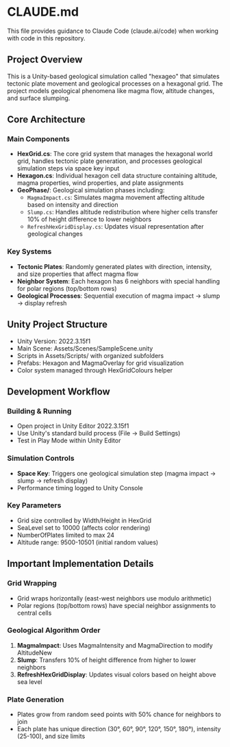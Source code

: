 # CLAUDE.md

This file provides guidance to Claude Code (claude.ai/code) when working with code in this repository.

## Project Overview

This is a Unity-based geological simulation called "hexageo" that simulates tectonic plate movement and geological processes on a hexagonal grid. The project models geological phenomena like magma flow, altitude changes, and surface slumping.

## Core Architecture

### Main Components

- **HexGrid.cs**: The core grid system that manages the hexagonal world grid, handles tectonic plate generation, and processes geological simulation steps via space key input
- **Hexagon.cs**: Individual hexagon cell data structure containing altitude, magma properties, wind properties, and plate assignments
- **GeoPhase/**: Geological simulation phases including:
  - `MagmaImpact.cs`: Simulates magma movement affecting altitude based on intensity and direction
  - `Slump.cs`: Handles altitude redistribution where higher cells transfer 10% of height difference to lower neighbors
  - `RefreshHexGridDisplay.cs`: Updates visual representation after geological changes

### Key Systems

- **Tectonic Plates**: Randomly generated plates with direction, intensity, and size properties that affect magma flow
- **Neighbor System**: Each hexagon has 6 neighbors with special handling for polar regions (top/bottom rows)
- **Geological Processes**: Sequential execution of magma impact → slump → display refresh

## Unity Project Structure

- Unity Version: 2022.3.15f1
- Main Scene: Assets/Scenes/SampleScene.unity
- Scripts in Assets/Scripts/ with organized subfolders
- Prefabs: Hexagon and MagmaOverlay for grid visualization
- Color system managed through HexGridColours helper

## Development Workflow

### Building & Running
- Open project in Unity Editor 2022.3.15f1
- Use Unity's standard build process (File → Build Settings)
- Test in Play Mode within Unity Editor

### Simulation Controls
- **Space Key**: Triggers one geological simulation step (magma impact → slump → refresh display)
- Performance timing logged to Unity Console

### Key Parameters
- Grid size controlled by Width/Height in HexGrid
- SeaLevel set to 10000 (affects color rendering)
- NumberOfPlates limited to max 24
- Altitude range: 9500-10501 (initial random values)

## Important Implementation Details

### Grid Wrapping
- Grid wraps horizontally (east-west neighbors use modulo arithmetic)
- Polar regions (top/bottom rows) have special neighbor assignments to central cells

### Geological Algorithm Order
1. **MagmaImpact**: Uses MagmaIntensity and MagmaDirection to modify AltitudeNew
2. **Slump**: Transfers 10% of height difference from higher to lower neighbors
3. **RefreshHexGridDisplay**: Updates visual colors based on height above sea level

### Plate Generation
- Plates grow from random seed points with 50% chance for neighbors to join
- Each plate has unique direction (30°, 60°, 90°, 120°, 150°, 180°), intensity (25-100), and size limits